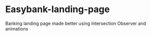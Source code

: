 # Easybank-landing-page
Banking landing page made better using Intersection Observer and animations
